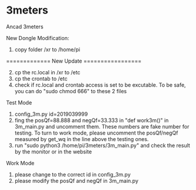 # 3meters
Ancad 3meters

New Dongle Modification:
1. copy folder /xr to /home/pi


============= New Update =================

2. cp the rc.local in /xr to /etc
3. cp the crontab to /etc
4. check if rc.local and crontab access is set to be excutable. To be safe, you can do "sudo chmod 666" to these 2 files

Test Mode
1. config_3m.py id=2019039999
2. fing the posQf=88.888 and negQf=33.333 in "def work3m()" in 3m_main.py and uncomment them. These numbers are fake number for testing. To turn to work mode, please uncomment the posQf/negQf measured by get_wq in the line above the testing ones.
3. run "sudo python3 /home/pi/3meters/3m_main.py" and check the result by the monitor or in the website

Work Mode
1. please change to the correct id in config_3m.py
2. please modify the posQf and negQf in 3m_main.py


